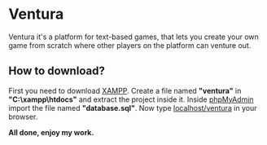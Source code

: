 # Ventura
Ventura it's a platform for text-based games, that lets you create your own game from scratch where other players on the platform can venture out.


## **How to download?**

First you need to download [XAMPP](https://www.apachefriends.org/download.html).
Create a file named **"ventura"** in **"C:\xampp\htdocs"** and extract the project inside it.
Inside [phpMyAdmin](http://localhost/phpmyadmin) import the file named **"database.sql"**.
Now type [localhost/ventura](http://localhost/ventura) in your browser.

**All done, enjoy my work.**

